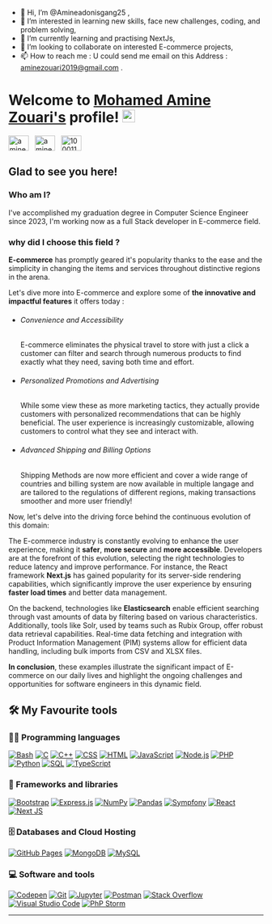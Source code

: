 - 👋 Hi, I’m @Amineadonisgang25 , 
- 👀 I’m interested in learning new skills, face new challenges, coding, and problem solving,
- 🌱 I’m currently learning and practising NextJs,
- 💞️ I’m looking to collaborate on interested E-commerce projects, 
- 📫 How to reach me : U could send me email on this Address : aminezouari2019@gmail.com . 

# Welcome to [Mohamed Amine Zouari's](https://mohmaedaminezouari.me/) profile! <a href="https://www.mohamedaminezouari.me/"><img src="https://media.giphy.com/media/hvRJCLFzcasrR4ia7z/giphy.gif" width="25px"></a>

<a href="https://www.linkedin.com/in/med-amine-zouari" target="_blank"><img align="center" src="https://raw.githubusercontent.com/rahuldkjain/github-profile-readme-generator/master/src/images/icons/Social/linked-in-alt.svg" alt="amine_zouari" height="30" width="40" /></a>
&nbsp;
<a href="https://www.instagram.com/medamine.zouari.1/" target="_blank"><img align="center" src="https://raw.githubusercontent.com/rahuldkjain/github-profile-readme-generator/master/src/images/icons/Social/instagram.svg" alt="amine_zouari" height="30" width="40" /></a>
&nbsp;
<a href="https://www.facebook.com/medamine.zouari.1" target="_blank"><img align="center" src="https://raw.githubusercontent.com/rahuldkjain/github-profile-readme-generator/master/src/images/icons/Social/facebook.svg" alt="100011683902531e" height="30" width="40" /></a>
&nbsp;

## Glad to see you here!
### Who am I? 
<p>I've accomplished my graduation degree in Computer Science Engineer since 2023, I'm working now as a full Stack developer in E-commerce field.</p>

### why did I choose this field ? 
<p><b>E-commerce</b> has promptly geared it's popularity thanks to the ease and the simplicity in changing the items and services throughout distinctive regions in the arena.</p>
Let's dive more into E-commerce and explore some of <b>the innovative and impactful features</b> it offers today :
<ul>
  <li><h6 style=”color:	#ff0000″>Convenience and Accessibility</h6>
    <p>E-commerce eliminates the physical travel to store with just a click a customer can filter and search through numerous products to find exactly what they need, saving both time and effort.</p>
  </li>
  <li><h6 style=”color:	#ff0000″>Personalized Promotions and Advertising</h6>
    <p>While some view these as more marketing tactics, they actually provide customers with personalized recommendations that can be highly beneficial. The user experience is increasingly customizable, allowing customers to control what they see and interact with. </p>
  </li>
  <li><h6 style=”color:	#ff0000″>Advanced Shipping and Billing Options</h6>
    <p>Shipping Methods are now more efficient and cover a wide range of countries and billing system are now available in multiple langage and are tailored to the regulations of different regions, making transactions smoother and more user friendly!</p>
  </li>
</ul>
Now, let's delve into the driving force behind the continuous evolution of this domain:
  <p>The E-commerce industry is constantly evolving to enhance the user experience, making it <b>safer</b>, <b>more secure</b> and <b>more accessible</b>.
Developers are at the forefront of this evolution, selecting the right technologies to reduce latency and improve performance. For instance, the React framework <b>Next.js</b> has gained popularity for its server-side rendering capabilities, which significantly improve the user experience by ensuring <b>faster load times</b>  and better data management.</p>

  <p>On the backend, technologies like <b>Elasticsearch</b> enable efficient searching through vast amounts of data by filtering based on various characteristics. 
Additionally, tools like Solr, used by teams such as Rubix Group, offer robust data retrieval capabilities.
Real-time data fetching and integration with Product Information Management (PIM) systems allow for efficient data handling, including bulk imports from CSV and XLSX files.</p>

<b>In conclusion</b>, these examples illustrate the significant impact of E-commerce on our daily lives and highlight the ongoing challenges and opportunities for software engineers in this dynamic field.
## 🛠️ My Favourite tools

### 👨‍💻 Programming languages

<p>
    <a href="#"><img alt="Bash" src="https://img.shields.io/badge/Bash-121011.svg?logo=gnu-bash&logoColor=white"></a>
    <a href="#"><img alt="C" src="https://custom-icon-badges.herokuapp.com/badge/C-03599C.svg?logo=c-in-hexagon&logoColor=white"></a>
    <a href="#"><img alt="C++" src="https://custom-icon-badges.herokuapp.com/badge/C++-9C033A.svg?logo=cpp2&logoColor=white"></a>
    <a href="#"><img alt="CSS" src="https://img.shields.io/badge/CSS-1572B6.svg?logo=css3&logoColor=white"></a>
    <a href="#"><img alt="HTML" src="https://img.shields.io/badge/HTML-E34F26.svg?logo=html5&logoColor=white"></a>
    <a href="#"><img alt="JavaScript" src="https://img.shields.io/badge/JavaScript-F7DF1E.svg?logo=javascript&logoColor=black"></a>
    <a href="#"><img alt="Node.js" src="https://img.shields.io/badge/Node.js-43853D.svg?logo=node.js&logoColor=white"></a>
    <a href="#"><img alt="PHP" src="https://img.shields.io/badge/PHP-777BB4.svg?logo=php&logoColor=white"></a>
    <a href="#"><img alt="Python" src="https://img.shields.io/badge/Python-14354C.svg?logo=python&logoColor=white"></a>
    <a href="#"><img alt="SQL" src="https://custom-icon-badges.herokuapp.com/badge/SQL-025E8C.svg?logo=database&logoColor=white"></a>
    <a href="#"><img alt="TypeScript" src="https://img.shields.io/badge/TypeScript-007ACC.svg?logo=typescript&logoColor=white"></a>
</p>

### 🧰 Frameworks and libraries

<p>
    <a href="#"><img alt="Bootstrap" src="https://img.shields.io/badge/Bootstrap-7952B3.svg?logo=bootstrap&logoColor=white"></a>
    <a href="#"><img alt="Express.js" src="https://img.shields.io/badge/Express.js-404d59.svg?logo=express&logoColor=white"></a>
    <a href="#"><img alt="NumPy" src="https://img.shields.io/badge/Numpy-013243.svg?logo=numpy&logoColor=white"></a>
    <a href="#"><img alt="Pandas" src="https://img.shields.io/badge/Pandas-150458.svg?logo=pandas&logoColor=white"></a>
    <a href="#"><img alt="Sympfony" src="https://img.shields.io/badge/symfony-FF0000.svg?logo=symfony&logoColor=white"></a>
    <a href="#"><img alt="React" src="https://img.shields.io/badge/React-20232a.svg?logo=react&logoColor=%2361DAFB"></a>
    <a href="#"><img alt="Next JS" src="https://img.shields.io/badge/nextdotjs-black.svg?logo=nextdotjs&logoColor=white"></a>
</p>

### 🗄️ Databases and Cloud Hosting

<p>
    <a href="#"><img alt="GitHub Pages" src="https://img.shields.io/badge/GitHub%20Pages-327FC7.svg?logo=github&logoColor=white"></a>
    <a href="#"><img alt="MongoDB" src ="https://img.shields.io/badge/MongoDB-4ea94b.svg?logo=mongodb&logoColor=white"></a>
    <a href="#"><img alt="MySQL" src="https://img.shields.io/badge/MySQL-00f.svg?logo=mysql&logoColor=white"></a>
</p>

### 💻 Software and tools

<p>
    <a href="#"><img alt="Codepen" src="https://img.shields.io/badge/Codepen-000000.svg?logo=codepen&logoColor=white"></a>
    <a href="#"><img alt="Git" src="https://img.shields.io/badge/Git-F05033.svg?logo=git&logoColor=white"></a>
    <a href="#"><img alt="Jupyter" src="https://img.shields.io/badge/Jupyter-F37626.svg?logo=Jupyter&logoColor=white"></a>
    <a href="#"><img alt="Postman" src="https://img.shields.io/badge/Postman-FF6C37?logo=postman&logoColor=white"></a>
    <a href="#"><img alt="Stack Overflow" src="https://img.shields.io/badge/-Stack%20Overflow-FE7A16?logo=stack-overflow&logoColor=white"></a>
    <a href="#"><img alt="Visual Studio Code" src="https://img.shields.io/badge/Visual%20Studio%20Code-0078d7.svg?logo=visual-studio-code&logoColor=white"></a>
    <a href="#"><img alt="PhP Storm" src="https://img.shields.io/badge/phpstorm-violet.svg?logo=phpstorm&logoColor=black"></a>
</p>

---

